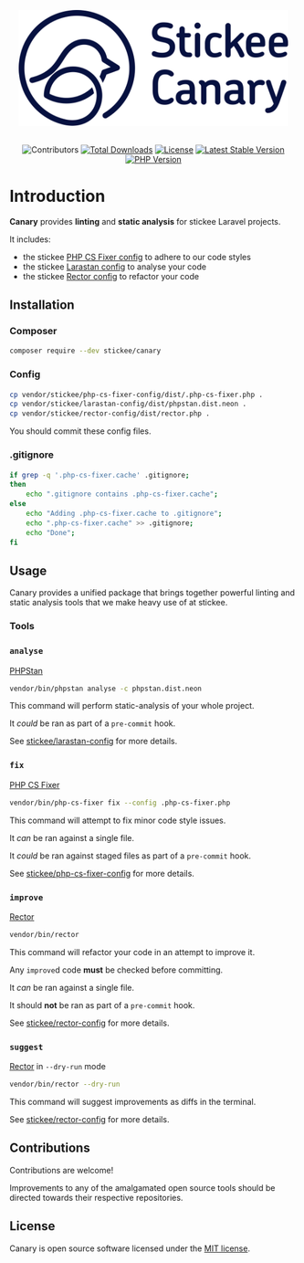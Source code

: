 <p align="center" style="padding:1rem">
    <picture>
      <source media="(prefers-color-scheme: dark)" srcset=".github/images/logo-yellow.png" width="500">
      <source media="(prefers-color-scheme: light)" srcset=".github/images/logo-dark.png" width="500">
      <img alt="Stickee Canary" src=".github/images/logo-dark.png" width="500">
    </picture>
</p>

<p align="center">
    <img src="https://img.shields.io/github/contributors/stickeeuk/canary" alt="Contributors">
    <a href="https://packagist.org/packages/stickee/canary"><img src="https://img.shields.io/packagist/dt/stickee/canary" alt="Total Downloads"></a>
    <a href="https://packagist.org/packages/stickee/canary"><img src="https://img.shields.io/packagist/l/stickee/canary" alt="License"></a>
    <a href="https://packagist.org/packages/stickee/canary"><img src="https://img.shields.io/packagist/v/stickee/canary" alt="Latest Stable Version"></a>
    <a href="https://packagist.org/packages/stickee/canary"><img src="https://img.shields.io/packagist/dependency-v/stickee/canary/php" alt="PHP Version"></a>
</p>

# Introduction

**Canary** provides **linting** and **static analysis** for stickee Laravel projects.

It includes:

- the stickee [PHP CS Fixer config](https://github.com/stickeeuk/php-cs-fixer-config/) to adhere to our code styles
- the stickee [Larastan config](https://github.com/stickeeuk/larastan-config/) to analyse your code
- the stickee [Rector config](https://github.com/stickeeuk/rector-config) to refactor your code

## Installation

### Composer

```bash
composer require --dev stickee/canary
```

### Config

```bash
cp vendor/stickee/php-cs-fixer-config/dist/.php-cs-fixer.php .
cp vendor/stickee/larastan-config/dist/phpstan.dist.neon .
cp vendor/stickee/rector-config/dist/rector.php .
```

You should commit these config files.

### .gitignore

```bash
if grep -q '.php-cs-fixer.cache' .gitignore;
then
    echo ".gitignore contains .php-cs-fixer.cache";
else
    echo "Adding .php-cs-fixer.cache to .gitignore";
    echo ".php-cs-fixer.cache" >> .gitignore;
    echo "Done";
fi
```

## Usage

Canary provides a unified package that brings together powerful linting and static analysis tools that we make heavy use of at stickee.

### Tools

### `analyse`

[PHPStan](https://github.com/nunomaduro/larastan)

```bash
vendor/bin/phpstan analyse -c phpstan.dist.neon
```

This command will perform static-analysis of your whole project.

It _could_ be ran as part of a `pre-commit` hook.

See [stickee/larastan-config](https://github.com/stickeeuk/larastan-config) for more details.

### `fix`

[PHP CS Fixer](https://github.com/PHP-CS-Fixer/PHP-CS-Fixer)

```bash
vendor/bin/php-cs-fixer fix --config .php-cs-fixer.php
```

This command will attempt to fix minor code style issues.

It _can_ be ran against a single file.

It _could_ be ran against staged files as part of a `pre-commit` hook.

See [stickee/php-cs-fixer-config](https://github.com/stickeeuk/php-cs-fixer-config) for more details.

### `improve`

[Rector](https://github.com/rectorphp/rector)

```bash
vendor/bin/rector
```

This command will refactor your code in an attempt to improve it.

Any `improve`d code **must** be checked before committing.

It _can_ be ran against a single file.

It should **not** be ran as part of a `pre-commit` hook.

See [stickee/rector-config](https://github.com/stickeeuk/rector-config) for more details.

### `suggest`

[Rector](https://github.com/rectorphp/rector) in `--dry-run` mode

```bash
vendor/bin/rector --dry-run
```

This command will suggest improvements as diffs in the terminal.

See [stickee/rector-config](https://github.com/stickeeuk/rector-config) for more details.

## Contributions

Contributions are welcome!

Improvements to any of the amalgamated open source tools should be directed towards their respective repositories.

## License

Canary is open source software licensed under the [MIT license](https://opensource.org/licenses/MIT).
